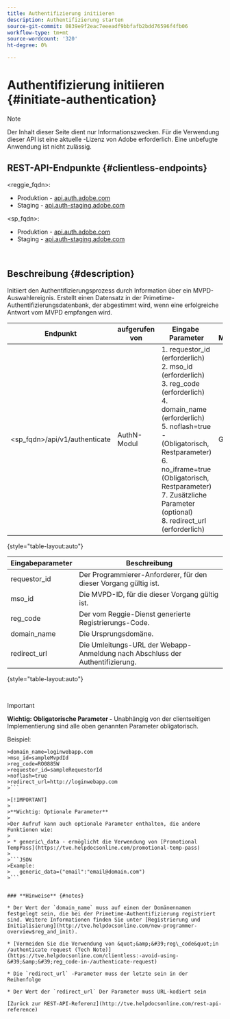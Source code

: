 ```yaml
---
title: Authentifizierung initiieren
description: Authentifizierung starten
source-git-commit: 0839e9f2eac7eeeadf9bbfafb2bdd76596f4fb06
workflow-type: tm+mt
source-wordcount: '320'
ht-degree: 0%

---
```



# Authentifizierung initiieren {#initiate-authentication}

>[!NOTE]
>
>Der Inhalt dieser Seite dient nur Informationszwecken. Für die Verwendung dieser API ist eine aktuelle -Lizenz von Adobe erforderlich. Eine unbefugte Anwendung ist nicht zulässig.

## REST-API-Endpunkte {#clientless-endpoints}

&lt;reggie_fqdn>:

* Produktion - [api.auth.adobe.com](http://api.auth.adobe.com/)
* Staging - [api.auth-staging.adobe.com](http://api.auth-staging.adobe.com/)

&lt;sp_fqdn>:

* Produktion - [api.auth.adobe.com](http://api.auth.adobe.com/)
* Staging - [api.auth-staging.adobe.com](http://api.auth-staging.adobe.com/)

</br>


## Beschreibung {#description}

Initiiert den Authentifizierungsprozess durch Information über ein MVPD-Auswahlereignis. Erstellt einen Datensatz in der Primetime-Authentifizierungsdatenbank, der abgestimmt wird, wenn eine erfolgreiche Antwort vom MVPD empfangen wird. 



| Endpunkt | aufgerufen  </br>von | Eingabe   </br>Parameter | HTTP  </br>Methode | Reaktion | HTTP  </br>Reaktion |
| --- | --- | --- | --- | --- | --- |
| &lt;sp_fqdn>/api/v1/authenticate | AuthN-Modul | 1. requestor_id (erforderlich)</br>2.  mso_id (erforderlich)</br>3.  reg_code (erforderlich)</br>4.  domain_name (erforderlich)</br>5.  noflash=true -  </br>    (Obligatorisch, Restparameter)</br>6.  no_iframe=true (Obligatorisch, Restparameter)</br>7.  Zusätzliche Parameter (optional)</br>8.  redirect_url (erforderlich) | GET | Die Anmelde-Webanwendung wird zur MVPD-Anmeldeseite weitergeleitet. | 302 für vollständige Umleitungsimplementierungen |

{style=&quot;table-layout:auto&quot;}


| Eingabeparameter | Beschreibung |
| --- | --- |
| requestor_id | Der Programmierer-Anforderer, für den dieser Vorgang gültig ist. |
| mso_id | Die MVPD-ID, für die dieser Vorgang gültig ist. |
| reg_code | Der vom Reggie-Dienst generierte Registrierungs-Code. |
| domain_name | Die Ursprungsdomäne. |
| redirect_url | Die Umleitungs-URL der Webapp-Anmeldung nach Abschluss der Authentifizierung. |

{style=&quot;table-layout:auto&quot;}

</br>

>[!IMPORTANT]
> 
>**Wichtig: Obligatorische Parameter -** Unabhängig von der clientseitigen Implementierung sind alle oben genannten Parameter obligatorisch.
>
>
>Beispiel:    
>
>
```
>domain_name=loginwebapp.com
>mso_id=sampleMvpdId
>reg_code=RO0885W
>requestor_id=sampleRequestorId
>noflash=true
>redirect_url=http://loginwebapp.com
>```

>[!IMPORTANT]
> 
>**Wichtig: Optionale Parameter**
>
>Der Aufruf kann auch optionale Parameter enthalten, die andere Funktionen wie:
>
> * generic\_data - ermöglicht die Verwendung von [Promotional TempPass](https://tve.helpdocsonline.com/promotional-temp-pass)
>
>```JSON
>Example:
>   generic_data=("email":"email@domain.com")
>```


### **Hinweise** {#notes}

* Der Wert der `domain_name` muss auf einen der Domänennamen festgelegt sein, die bei der Primetime-Authentifizierung registriert sind. Weitere Informationen finden Sie unter [Registrierung und Initialisierung](http://tve.helpdocsonline.com/new-programmer-overview$reg_and_init).

* [Vermeiden Sie die Verwendung von &quot;&amp;&#39;reg\_code&quot;in /authenticate request (Tech Note)](https://tve.helpdocsonline.com/clientless:-avoid-using-&#39;&amp;&#39;reg_code-in-/authenticate-request)

* Die `redirect_url` -Parameter muss der letzte sein in der Reihenfolge

* Der Wert der `redirect_url` Der Parameter muss URL-kodiert sein

[Zurück zur REST-API-Referenz](http://tve.helpdocsonline.com/rest-api-reference)

